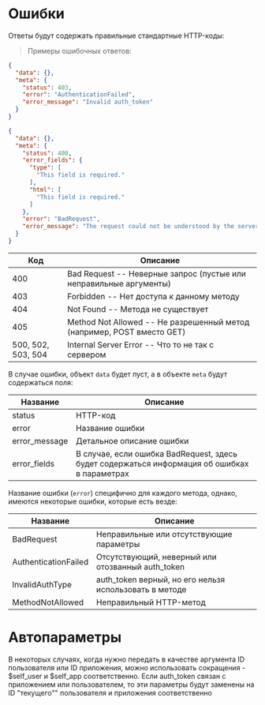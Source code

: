 # Ошибки

Ответы будут содержать правильные стандартные HTTP-коды:

> Примеры ошибочных ответов:

```json
{
  "data": {},
  "meta": {
    "status": 403,
    "error": "AuthenticationFailed",
    "error_message": "Invalid auth_token"
  }
}
```

```json
{
  "data": {},
  "meta": {
    "status": 400,
    "error_fields": {
      "type": [
        "This field is required."
      ],
      "html": [
        "This field is required."
      ]
    },
    "error": "BadRequest",
    "error_message": "The request could not be understood by the server due to malformed syntax"
  }
}
```



Код | Описание
---------- | -------
400 | Bad Request -- Неверные запрос (пустые или неправильные аргументы)
403 | Forbidden -- Нет доступа к данному методу
404 | Not Found -- Метода не существует
405 | Method Not Allowed -- Не разрешенный метод (например, POST вместо GET)
500, 502, 503, 504 | Internal Server Error -- Что то не так с сервером

В случае ошибки, объект `data` будет пуст, а в объекте `meta` будут содержаться поля:

Название | Описание
---      | ---
status   | HTTP-код
error    | Название ошибки
error_message | Детальное описание ошибки
error_fields | В случае, если ошибка BadRequest, здесь будет содержаться информация об ошибках в параметрах


Название ошибки (`error`) специфично для каждого метода, однако, имеются 
некоторые ошибки, которые есть везде:

Название | Описание
---      | ---
BadRequest | Неправильные или отсутствующие параметры
AuthenticationFailed | Отсутствующий, неверный или отозванный auth_token
InvalidAuthType | auth_token верный, но его нельзя использовать в методе
MethodNotAllowed | Неправильный HTTP-метод



# Автопараметры
В некоторых случаях, когда нужно передать в качестве аргумента ID пользователя или ID приложения,
можно использовать сокращения - $self_user и $self_app соответственно.
Если auth_token связан с приложением или пользователем, то эти параметры будут заменены на ID 
"текущего"" пользователя и приложения соответственно
